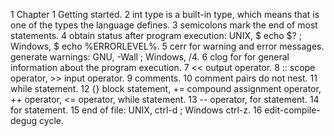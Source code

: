 1 Chapter 1 Getting started.
2 int type is a built-in type, which means that is one of the types the language defines.
3 semicolons mark the end of most statements.
4 obtain status after program execution: UNIX, $ echo $? ; Windows, $ echo %ERRORLEVEL%.
5 cerr for warning and error messages. generate warnings: GNU, -Wall ; Windows, /4.
6 clog for for general information about the program execution.
7 << output operator.
8 :: scope operator, >> input operator.
9 comments.
10 comment pairs do not nest.
11 while statement.
12 {} block statement, += compound assignment operator, ++ operator, <= operator, while statement.
13 -- operator, for statement.
14 for statement.
15 end of file: UNIX, ctrl-d ; Windows ctrl-z.
16 edit-compile-degug cycle.
